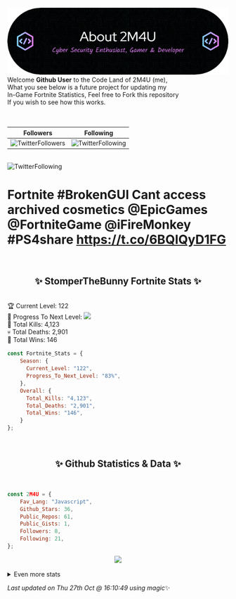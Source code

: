 
  ![Header](./src/github-banner.png)
  <br>
  Welcome **Github User** to the Code Land of 2M4U (me),<br>
  What you see below is a future project for updating my<br>
  In-Game Fortnite Statistics, Feel free to Fork this repository<br>
  If you wish to see how this works.
  <br><br>
  <br>
  
  | Followers  | Following |
  | ---------- |:---------:|
  | ![TwitterFollowers](https://img.shields.io/badge/Twitter%20Followers-79-blue)  | ![TwitterFollowing](https://img.shields.io/badge/Twitter%20Following-217-blue)  |


  <br>![TwitterFollowing](https://img.shields.io/badge/Latest%20Tweet--blue)<br>
  # Fortnite #BrokenGUI Cant access archived cosmetics @EpicGames @FortniteGame @iFireMonkey #PS4share https://t.co/6BQIQyD1FG
   
  <br><h2 align="center"> ✨ StomperTheBunny Fortnite Stats ✨</h2><br>
  🏆 Current Level: 122<br>
  🎉 Progress To Next Level: ![](https://geps.dev/progress/83)<br>
  🎯 Total Kills: 4,123<br>
  💀 Total Deaths: 2,901<br>
  👑 Total Wins: 146<br>

```js
const Fortnite_Stats = {
    Season: {    
      Current_Level: "122",
      Progress_To_Next_Level: "83%",
    },
    Overall: {
      Total_Kills: "4,123",
      Total_Deaths: "2,901",
      Total_Wins: "146",
    }
}; 
```


<br><h2 align="center"> ✨ Github Statistics & Data ✨</h2><br>

```js
const 2M4U = {
    Fav_Lang: "Javascript",
    Github_Stars: 36,
    Public_Repos: 61,
    Public_Gists: 1,
    Followers: 8,
    Following: 21,
}; 
```

<p align="center">
<img src="https://github-readme-streak-stats.herokuapp.com/?user=2M4U&theme=tokyonight">
</p>
<details>
  <summary>
      Even more stats
  </summary>
  <p align="center">
    <img src="https://github-profile-trophy.vercel.app/?username=2M4U&theme=dracula">
    <img src="https://github-readme-stats.vercel.app/api?username=2M4U&theme=tokyonight&count_private=true&show_icons=true&include_all_commits=true">
  </p>
</details>

<!-- Last updated on Thu Oct 27 2022 16:10:49 GMT+0000 (Coordinated Universal Time) ;-;-->
<i>Last updated on  Thu 27th Oct @ 16:10:49 using magic</i>✨